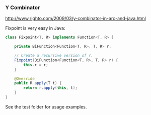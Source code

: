 ### Y Combinator

http://www.righto.com/2009/03/y-combinator-in-arc-and-java.html

Fixpoint is very easy in Java:

````java
class Fixpoint<T, R> implements Function<T, R> {

    private BiFunction<Function<T, R>, T, R> r;

    // Create a recursive version of r.
    Fixpoint(BiFunction<Function<T, R>, T, R> r) {
        this.r = r;
    }

    @Override
    public R apply(T t) {
        return r.apply(this, t);
    }
}
````

See the test folder for usage examples.